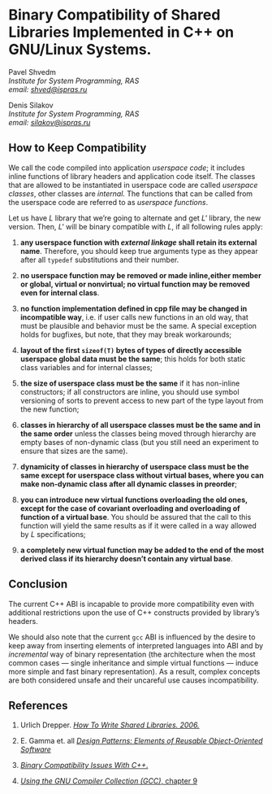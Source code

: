 <!--
http://syrcose.ispras.ru/2009/files/02_paper.pdf
-->

# Binary Compatibility of Shared Libraries Implemented in C++ on GNU/Linux Systems.

Pavel Shvedm\
*Institute for System Programming, RAS*\
*email: shved@ispras.ru*

Denis Silakov\
*Institute for System Programming, RAS*\
*email: silakov@ispras.ru*

## How to Keep Compatibility

We call the code compiled into application *userspace code*; it includes inline functions of library headers and application code itself. The classes that are allowed to be instantiated in userspace code are called *userspace classes*, other classes are *internal*. The functions that can be called from the userspace code are referred to as *userspace functions*.

Let us have *L* library that we’re going to alternate and get *L'* library, the new version. Then, *L'* will be binary compatible with *L*, if all following rules apply:

1. **any userspace function with *external linkage* shall retain its external name**. Therefore, you should keep true arguments type as they appear after all `typedef` substitutions and their number.

2. **no userspace function may be removed or made inline,either member or global, virtual or nonvirtual; no virtual function may be removed even for internal class**.

3. **no function implementation defined in cpp file may be changed in incompatible way**, i.e. if user calls new functions in an old way, that must be plausible and behavior must be the same. A special exception holds for bugfixes, but note, that they may break workarounds;

4. **layout of the first `sizeof(T)` bytes of types of directly accessible userspace global data must be the same**; this holds for both static class variables and for internal classes;

5. **the size of userspace class must be the same** if it has non-inline constructors; if all constructors are inline, you should use symbol versioning of sorts to prevent access to new part of the type layout from the new function;

6. **classes in hierarchy of all userspace classes must be the same and in the same order** unless the classes being moved through hierarchy are empty bases of non-dynamic class (but you still need an experiment to ensure that sizes are the same).

7. **dynamicity of classes in hierarchy of userspace class must be the same except for userspace class without virtual bases, where you can make non-dynamic class after all dynamic classes in preorder**;

8. **you can introduce new virtual functions overloading the old ones, except for the case of covariant overloading and overloading of function of a virtual base**. You should be assured that the call to this function will yield the same results as if it were called in a way allowed by *L* specifications;

9.  **a completely new virtual function may be added to the end of the most derived class if its hierarchy doesn’t contain any virtual base**.

## Conclusion

The current C++ ABI is incapable to provide more compatibility even with additional restrictions upon the use of C++ constructs provided by library’s headers.

We should also note that the current `gcc` ABI is influenced by the desire to keep away from inserting elements of interpreted languages into ABI and by *incremental* way of binary representation (the architecture when the most common cases — single inheritance and simple virtual functions — induce more simple and fast binary representation). As a result, complex concepts are both considered unsafe and their uncareful use causes incompatibility.

## References

1. Urlich Drepper. [*How To Write Shared Libraries. 2006.*](https://akkadia.org/drepper/dsohowto.pdf)

2. E. Gamma et. all [*Design Patterns: Elements of Reusable Object-Oriented Software*](https://github.com/dieforfree/edsebooks/blob/master/ebooks/Design%20Patterns%2C%20Elements%20of%20Reusable%20Object-Oriented%20Software.pdf)

3. [*Binary Compatibility Issues With C++*.](https://community.kde.org/Policies/Binary_Compatibility_Issues_With_C%2B%2B)

4. [*Using the GNU Compiler Collection (GCC)*, chapter 9](http://gcc.gnu.org/onlinedocs/gcc/Compatibility.html)
